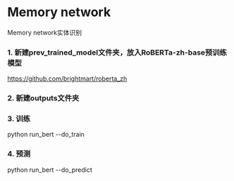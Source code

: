 # Memory network
Memory network实体识别
### 1. 新建prev_trained_model文件夹，放入RoBERTa-zh-base预训练模型
https://github.com/brightmart/roberta_zh
### 2. 新建outputs文件夹

### 3. 训练
python run_bert --do_train
### 4. 预测
python run_bert --do_predict
